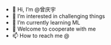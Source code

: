 - 👋 Hi, I’m @曾庆宇
- 👀 I’m interested in challenging things
- 🌱 I’m currently learning ML
- 💞️ Welcome to cooperate with me
- 📫 How to reach me @

<!---
zqyzz/zqyzz is a ✨ special ✨ repository because its `README.md` (this file) appears on your GitHub profile.
You can click the Preview link to take a look at your changes.
--->

